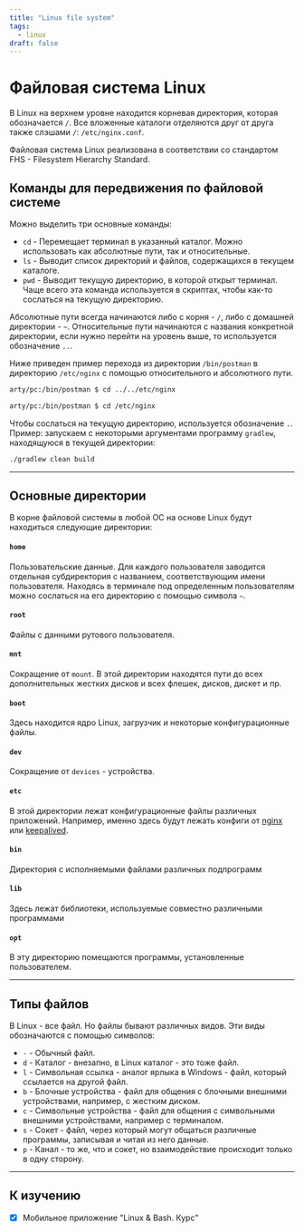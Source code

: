 ```yaml
---
title: "Linux file system"
tags:
  - linux
draft: false
---
```


# Файловая система Linux

В Linux на верхнем уровне находится корневая директория, которая обозначается `/`.
Все вложенные каталоги отделяются друг от друга также слэшами `/`: `/etc/nginx.conf`.

Файловая система Linux реализована в соответствии со стандартом FHS - Filesystem Hierarchy Standard.

## Команды для передвижения по файловой системе

Можно выделить три основные команды:
- `cd` - Перемещает терминал в указанный каталог. Можно использовать как абсолютные пути, так и относительные.
- `ls` - Выводит список директорий и файлов, содержащихся в текущем каталоге.
- `pwd` - Выводит текущую директорию, в которой открыт терминал. Чаще всего эта команда используется в скриптах, чтобы как-то сослаться на текущую директорию.

Абсолютные пути всегда начинаются либо с корня - `/`, либо с домашней директории - `~`.
Относительные пути начинаются с названия конкретной директории, если нужно перейти на уровень выше, то используется обозначение `..`.

Ниже приведен пример перехода из директории `/bin/postman` в директорию `/etc/nginx` с помощью относительного и абсолютного пути.
```sh
arty/pc:/bin/postman $ cd ../../etc/nginx

arty/pc:/bin/postman $ cd /etc/nginx
```

Чтобы сослаться на текущую директорию, используется обозначение `.`.
Пример: запускаем с некоторыми аргументами программу `gradlew`, находящуюся в текущей директории:
```sh
./gradlew clean build
```

---
## Основные директории

В корне файловой системы в любой ОС на основе Linux будут находиться следующие директории:

#### `home`
Пользовательские данные.
Для каждого пользователя заводится отдельная субдиректория с названием, соответствующим имени пользователя.
Находясь в терминале под определенным пользователям можно сослаться на его директорию с помощью символа `~`.

#### `root`
Файлы с данными рутового пользователя.

#### `mnt`
Сокращение от `mount`.
В этой директории находятся пути до всех дополнительных жестких дисков и всех флешек, дисков, дискет и пр.

#### `boot`
Здесь находится ядро Linux, загрузчик и некоторые конфигурационные файлы.

#### `dev`
Сокращение от `devices` - устройства.


#### `etc`
В этой директории лежат конфигурационные файлы различных приложений.
Например, именно здесь будут лежать конфиги от [nginx](../devops/nginx.md) или [keepalived](../tools/keepalived.md).

#### `bin`
Директория с исполняемыми файлами различных подпрограмм

#### `lib`
Здесь лежат библиотеки, используемые совместно различными программами

#### `opt`
В эту директорию помещаются программы, установленные пользователем.


---
## Типы файлов

В Linux - все файл.
Но файлы бывают различных видов.
Эти виды обозначаются с помощью символов:
- `-` - Обычный файл.
- `d` - Каталог - внезапно, в Linux каталог - это тоже файл.
- `l` - Символьная ссылка - аналог ярлыка в Windows - файл, который ссылается на другой файл.
- `b` - Блочные устройства - файл для общения с блочными внешними устройствами, например, с жестким диском.
- `c` - Символьные устройства - файл для общения с символьными внешними устройствами, например с терминалом.
- `s` - Сокет - файл, через который могут общаться различные программы, записывая и читая из него данные.
- `p` - Канал - то же, что и сокет, но взаимодействие происходит только в одну сторону.

---
## К изучению

- [X] Мобильное приложение "Linux & Bash. Курс"